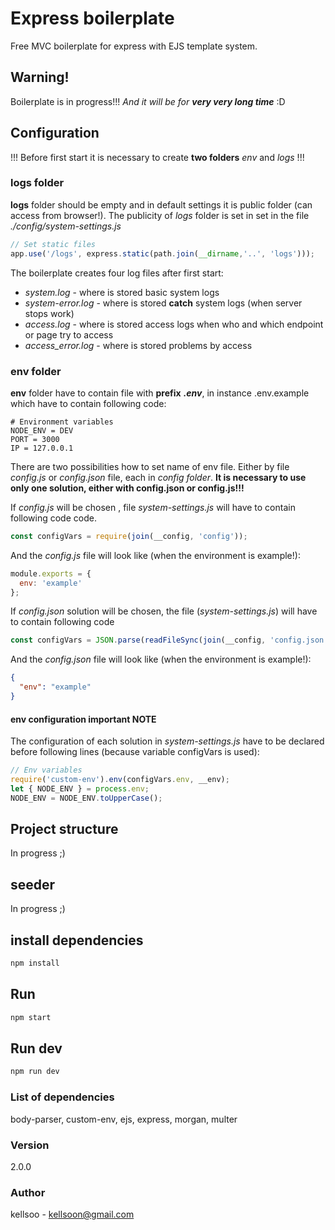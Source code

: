 # Express boilerplate

Free MVC boilerplate for express with EJS template system.

## Warning!

Boilerplate is in progress!!! _And it will be for **very very long time**_ :D

## Configuration

!!! Before first start it is necessary to create **two folders** _env_ and _logs_ !!!

### logs folder

**logs** folder should be empty and in default settings it is public folder (can access from browser!). The publicity of _logs_ folder is set in set in the file _./config/system-settings.js_

```javascript
// Set static files
app.use('/logs', express.static(path.join(__dirname,'..', 'logs')));
```

The boilerplate creates four log files after first start:

- _system.log_ - where is stored basic system logs
- _system-error.log_ - where is stored **catch** system logs (when server stops work)
- _access.log_ - where is stored access logs when who and which endpoint or page try to access
- _access_error.log_ - where is stored problems by access

### env folder

**env** folder have to contain file with **prefix** _**.env**_, in instance .env.example which have to contain following code:

```.env
# Environment variables
NODE_ENV = DEV
PORT = 3000
IP = 127.0.0.1
```

There are two possibilities how to set name of env file. Either by file _config.js_ or _config.json_ file, each in _config folder_.
__It is necessary to use only one solution, either with config.json or config.js!!!__

If _config.js_ will be chosen , file _system-settings.js_ will have to contain following code code.

```javascript
const configVars = require(join(__config, 'config'));
```

And the _config.js_ file will look like (when the environment is example!):

```javascript
module.exports = {
  env: 'example'
};
```

If _config.json_ solution will be chosen, the file (_system-settings.js_) will have to contain following code

```javascript
const configVars = JSON.parse(readFileSync(join(__config, 'config.json')));
```

And the _config.json_ file will look like (when the environment is example!):

```json
{
  "env": "example"
}
```

#### env configuration important NOTE

The configuration of each solution in _system-settings.js_ have to be declared before following lines (because variable configVars is used):

```javascript
// Env variables
require('custom-env').env(configVars.env, __env);
let { NODE_ENV } = process.env;
NODE_ENV = NODE_ENV.toUpperCase();
```

## Project structure

In progress ;)

## seeder

In progress ;)

## install dependencies

```bash
npm install
```

## Run

```bash
npm start
```

## Run dev

```bash
npm run dev
```

### List of dependencies

body-parser, custom-env, ejs, express, morgan, multer

### Version

2.0.0

### Author

kellsoo - kellsoon@gmail.com
